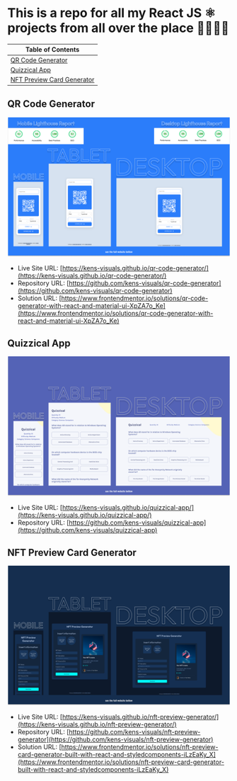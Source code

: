 # This is a repo for all my React JS ⚛ projects from all over the place 👨🏻‍💻👾

| Table of Contents                                         |
| --------------------------------------------------------- |
| [QR Code Generator](#qr-code-generator)                   |
| [Quizzical App](#quizzical-app)                           |
| [NFT Preview Card Generator](#nft-preview-card-generator) |

## QR Code Generator

![screenshot](./screenshots/qr-code-generator-screenshot.png)

- Live Site URL: [https://kens-visuals.github.io/qr-code-generator/](https://kens-visuals.github.io/qr-code-generator/)
- Repository URL: [https://github.com/kens-visuals/qr-code-generator](https://github.com/kens-visuals/qr-code-generator)
- Solution URL: [https://www.frontendmentor.io/solutions/qr-code-generator-with-react-and-material-ui-XpZA7o_Ke](https://www.frontendmentor.io/solutions/qr-code-generator-with-react-and-material-ui-XpZA7o_Ke)

## Quizzical App

![screenshot](./screenshots/quizzical-app-screenshot.png)

- Live Site URL: [https://kens-visuals.github.io/quizzical-app/](https://kens-visuals.github.io/quizzical-app/)
- Repository URL: [https://github.com/kens-visuals/quizzical-app](https://github.com/kens-visuals/quizzical-app)

## NFT Preview Card Generator

![screenshot](./screenshots/nft-preview-generator.png)

- Live Site URL: [https://kens-visuals.github.io/nft-preview-generator/](https://kens-visuals.github.io/nft-preview-generator/)
- Repository URL: [https://github.com/kens-visuals/nft-preview-generator](https://github.com/kens-visuals/nft-preview-generator)
- Solution URL: [https://www.frontendmentor.io/solutions/nft-preview-card-generator-built-with-react-and-styledcomponents-iLzEaKy_X](https://www.frontendmentor.io/solutions/nft-preview-card-generator-built-with-react-and-styledcomponents-iLzEaKy_X)
